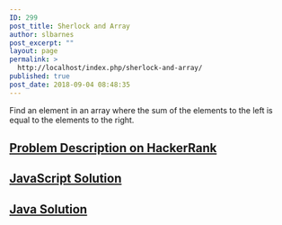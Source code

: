 ```yaml
---
ID: 299
post_title: Sherlock and Array
author: slbarnes
post_excerpt: ""
layout: page
permalink: >
  http://localhost/index.php/sherlock-and-array/
published: true
post_date: 2018-09-04 08:48:35
---
```

Find an element in an array where the sum of the elements to the left is equal to the elements to the right. 
## <a href="https://www.hackerrank.com/challenges/alex-vs-fedor" target="_blank" rel="noopener">Problem Description on HackerRank</a>

## [JavaScript Solution][1]

## [Java Solution][2]

 [1]: /index.php/alex-vs-fedor/alex-vs-fedor-javascript
 [2]: /index.php/alex-vs-fedor/alex-vs-fedor-java